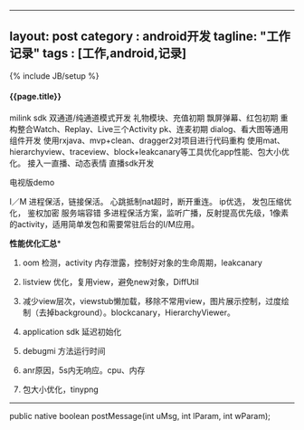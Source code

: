 
---
layout: post
category : android开发
tagline: "工作记录"
tags : [工作,android,记录]
---
{% include JB/setup %}

<h4>{{page.title}}</h4>

milink sdk 双通道/纯通道模式开发
礼物模块、充值初期
飘屏弹幕、红包初期 
重构整合Watch、Replay、Live三个Activity 
pk、连麦初期 
dialog、看大图等通用组件开发
使用rxjava、mvp+clean、dragger2对项目进行代码重构
使用mat、hierarchyview、traceview、block+leakcanary等工具优化app性能、包大小优化。
接入一直播、动态表情
直播sdk开发

电视版demo

I／M 进程保活，链接保活。
心跳抵制nat超时，断开重连。
ip优选，
发包压缩优化，
鉴权加密
服务端容错
多进程保活方案，监听广播，反射提高优先级，1像素的activity，适用简单发包和需要常驻后台的I/M应用。


************性能优化汇总*************

1. oom 检测，activity 内存泄露，控制好对象的生命周期，leakcanary

2. listview 优化，复用view，避免new对象，DiffUtil

3. 减少view层次，viewstub懒加载，移除不常用view，图片展示控制，过度绘制（去掉background）。blockcanary，HierarchyViewer。

4. application sdk 延迟初始化

5. debugmi 方法运行时间

6. anr原因，5s内无响应。cpu、内存

7. 包大小优化，tinypng 

------


public native boolean postMessage(int uMsg, int lParam, int wParam);







